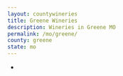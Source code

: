 ```yaml
---
layout: countywineries
title: Greene Wineries
description: Wineries in Greene MO
permalink: /mo/greene/
county: greene
state: mo
---
```

-
